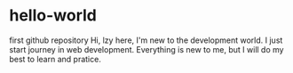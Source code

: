 # hello-world
first github repository
Hi, lzy here, I'm new to the development world.
I just start journey in web development.
Everything is new to me, but I will do my best to learn and pratice.
